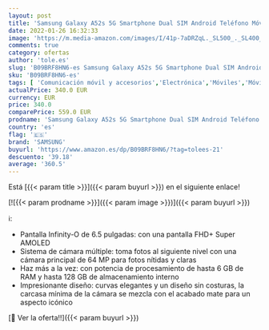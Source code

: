 ```yaml
---
layout: post
title: 'Samsung Galaxy A52s 5G Smartphone Dual SIM Android Teléfono Móvil 6 GB RAM 128 GB Memoria Impresionante Blanco'
date: 2022-01-26 16:32:33
image: 'https://m.media-amazon.com/images/I/41p-7aDRZqL._SL500_._SL400_.jpg'
comments: true
category: ofertas
author: 'tole.es'
slug: 'B09BRF8HN6-es Samsung Galaxy A52s 5G Smartphone Dual SIM Android...'
sku: 'B09BRF8HN6-es'
tags: [ 'Comunicación móvil y accesorios','Electrónica','Móviles','Móviles y smartphones libres','android','samsung', ]
actualPrice: 340.0 EUR
currency: EUR
price: 340.0
comparePrice: 559.0 EUR
prodname: 'Samsung Galaxy A52s 5G Smartphone Dual SIM Android Teléfono Móvil 6 GB RAM 128 GB Memoria Impresionante Blanco'
country: 'es'
flag: '🇪🇸'
brand: 'SAMSUNG'
buyurl: 'https://www.amazon.es/dp/B09BRF8HN6/?tag=tolees-21'
descuento: '39.18'
average: '360.5'
---
```


Está [{{< param title >}}]({{< param buyurl >}}) en el siguiente enlace!

[![{{< param prodname >}}]({{< param image >}})]({{< param buyurl >}})

ℹ️:

- Pantalla Infinity-O de 6.5 pulgadas: con una pantalla FHD+ Super AMOLED
- Sistema de cámara múltiple: toma fotos al siguiente nivel con una cámara principal de 64 MP para fotos nítidas y claras
- Haz más a la vez: con potencia de procesamiento de hasta 6 GB de RAM y hasta 128 GB de almacenamiento interno
- Impresionante diseño: curvas elegantes y un diseño sin costuras, la carcasa mínima de la cámara se mezcla con el acabado mate para un aspecto icónico

[🛒 Ver la oferta!!]({{< param buyurl >}})

